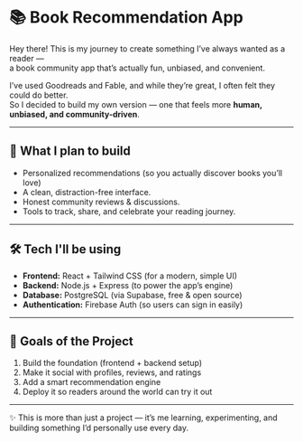 # 📚 Book Recommendation App  

Hey there! This is my journey to create something I’ve always wanted as a reader —  
a book community app that’s actually fun, unbiased, and convenient.  

I’ve used Goodreads and Fable, and while they’re great, I often felt they could do better.  
So I decided to build my own version — one that feels more **human, unbiased, and community-driven**.  

---

## 🌟 What I plan to build 
- Personalized recommendations (so you actually discover books you’ll love)  
- A clean, distraction-free interface. 
- Honest community reviews & discussions.  
- Tools to track, share, and celebrate your reading journey. 

---

## 🛠 Tech I'll be using  
- **Frontend:** React + Tailwind CSS (for a modern, simple UI)  
- **Backend:** Node.js + Express (to power the app’s engine)  
- **Database:** PostgreSQL (via Supabase, free & open source)  
- **Authentication:** Firebase Auth (so users can sign in easily)  

---

## 🚀 Goals of the Project  
1. Build the foundation (frontend + backend setup)  
2. Make it social with profiles, reviews, and ratings  
3. Add a smart recommendation engine  
4. Deploy it so readers around the world can try it out  

---

✨ This is more than just a project — it’s me learning, experimenting, and building something I’d personally use every day.  




